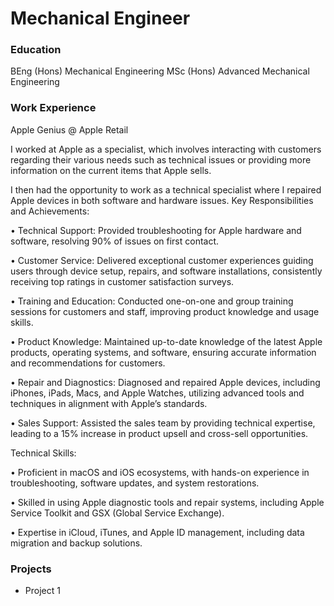 # Mechanical Engineer 

### Education 
BEng (Hons) Mechanical Engineering
MSc (Hons) Advanced Mechanical Engineering 


### Work Experience 
Apple Genius @ Apple Retail

I worked at Apple as a specialist, which involves interacting with customers regarding their various needs such as technical issues or providing more information on the current items that Apple sells. 

I then had the opportunity to work as a technical specialist where I repaired Apple devices in both software and hardware issues.
Key Responsibilities and Achievements:

• Technical Support: Provided troubleshooting for Apple hardware and software, resolving 90% of
issues on first contact.

• Customer Service: Delivered exceptional customer experiences guiding users through device
setup, repairs, and software installations, consistently receiving top ratings in customer
satisfaction surveys.

• Training and Education: Conducted one-on-one and group training sessions for customers and
staff, improving product knowledge and usage skills.

• Product Knowledge: Maintained up-to-date knowledge of the latest Apple products, operating
systems, and software, ensuring accurate information and recommendations for customers.

• Repair and Diagnostics: Diagnosed and repaired Apple devices, including iPhones, iPads, Macs,
and Apple Watches, utilizing advanced tools and techniques in alignment with Apple’s standards.

• Sales Support: Assisted the sales team by providing technical expertise, leading to a 15%
increase in product upsell and cross-sell opportunities.

Technical Skills:

• Proficient in macOS and iOS ecosystems, with hands-on experience in troubleshooting, software
updates, and system restorations.

• Skilled in using Apple diagnostic tools and repair systems, including Apple Service Toolkit and
GSX (Global Service Exchange).

• Expertise in iCloud, iTunes, and Apple ID management, including data migration and backup
solutions.


### Projects 
- Project 1
